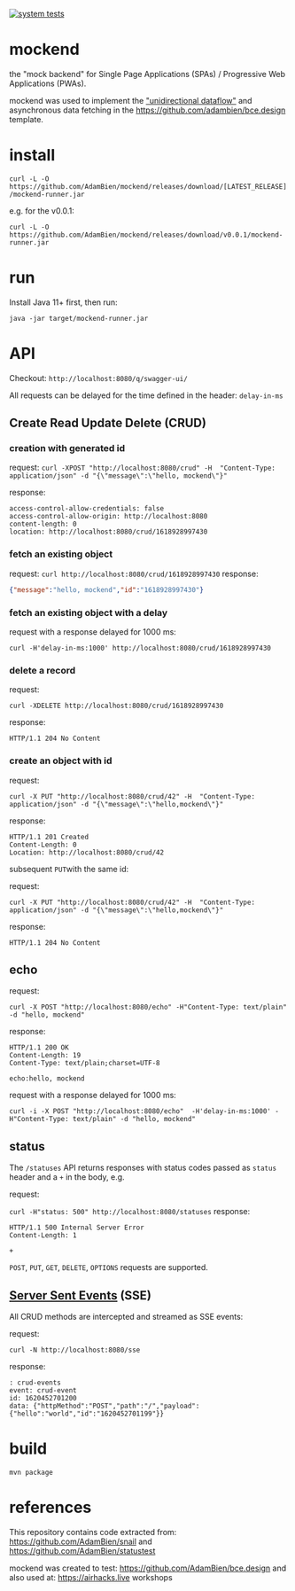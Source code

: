 [![system tests](https://github.com/AdamBien/mockend/actions/workflows/main.yml/badge.svg)](https://github.com/AdamBien/mockend/actions/workflows/main.yml)

# mockend

the "mock backend" for Single Page Applications (SPAs) / Progressive Web Applications (PWAs). 

mockend was used to implement the ["unidirectional dataflow"](https://adambien.blog/roller/abien/entry/unidirectional_data_flow_example_with) and asynchronous data fetching in the https://github.com/adambien/bce.design template.

# install

`curl -L -O https://github.com/AdamBien/mockend/releases/download/[LATEST_RELEASE]/mockend-runner.jar`

e.g. for the v0.0.1:

`curl -L -O https://github.com/AdamBien/mockend/releases/download/v0.0.1/mockend-runner.jar`

# run

Install Java 11+ first, then run:

`java -jar target/mockend-runner.jar`

# API

Checkout: `http://localhost:8080/q/swagger-ui/`

All requests can be delayed for the time defined in the header: `delay-in-ms`

## Create Read Update Delete (CRUD)

### creation with generated id

request: `curl -XPOST "http://localhost:8080/crud" -H  "Content-Type: application/json" -d "{\"message\":\"hello, mockend\"}"`

response: 
```
access-control-allow-credentials: false 
access-control-allow-origin: http://localhost:8080 
content-length: 0 
location: http://localhost:8080/crud/1618928997430
```

### fetch an existing object

request: `curl http://localhost:8080/crud/1618928997430`
response: 
```json
{"message":"hello, mockend","id":"1618928997430"}
```

### fetch an existing object with a delay

request with a response delayed for 1000 ms:

`curl -H'delay-in-ms:1000' http://localhost:8080/crud/1618928997430`

### delete a record

request:

`curl -XDELETE http://localhost:8080/crud/1618928997430`

response:

`HTTP/1.1 204 No Content`

### create an object with id

request:

`curl -X PUT "http://localhost:8080/crud/42" -H  "Content-Type: application/json" -d "{\"message\":\"hello,mockend\"}"`

response: 

```
HTTP/1.1 201 Created
Content-Length: 0
Location: http://localhost:8080/crud/42
```

subsequent `PUT`with the same id:

request:

`curl -X PUT "http://localhost:8080/crud/42" -H  "Content-Type: application/json" -d "{\"message\":\"hello,mockend\"}"`

response:

`HTTP/1.1 204 No Content`

## echo

request:

`curl -X POST "http://localhost:8080/echo" -H"Content-Type: text/plain" -d "hello, mockend"`

response:

```
HTTP/1.1 200 OK
Content-Length: 19
Content-Type: text/plain;charset=UTF-8

echo:hello, mockend
```

request with a response delayed for 1000 ms:

`curl -i -X POST "http://localhost:8080/echo"  -H'delay-in-ms:1000' -H"Content-Type: text/plain" -d "hello, mockend"`

## status

The `/statuses` API returns responses with status codes passed as `status` header and a `+` in the body, e.g.

request:

`curl -H"status: 500" http://localhost:8080/statuses`
response:

```
HTTP/1.1 500 Internal Server Error
Content-Length: 1

+
```

`POST`, `PUT`, `GET`, `DELETE`, `OPTIONS` requests are supported.

## [Server Sent Events](https://www.w3.org/TR/2021/SPSD-eventsource-20210128/) (SSE)

All CRUD methods are intercepted and streamed as SSE events:

request:

`curl -N http://localhost:8080/sse`

response:

```
: crud-events
event: crud-event
id: 1620452701200
data: {"httpMethod":"POST","path":"/","payload":{"hello":"world","id":"1620452701199"}}
```

# build

`mvn package`

# references

This repository contains code extracted from: https://github.com/AdamBien/snail and https://github.com/AdamBien/statustest

mockend was created to test: https://github.com/AdamBien/bce.design and also used at: https://airhacks.live workshops

